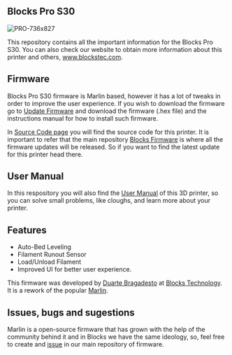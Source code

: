 ## Blocks Pro S30
![PRO-736x827](https://user-images.githubusercontent.com/38045875/98390586-7a381b00-204d-11eb-94ca-bd6d2f85e8b8.png)

This repository contains all the important information for the Blocks Pro S30. You can also check our website to obtain more information about this printer and others, www.blockstec.com.

## Firmware

Blocks Pro S30 firmware is Marlin based, however it has a lot of tweaks in order to improve the user experience. If you wish to download the firmware go to [Update Firmware][8] and download the firmware (.hex file) and the instructions manual for how to install such firmware. 

In [Source Code page][7] you will find the source code for this printer. It is important to refer that the main repository [Blocks Firmware][5] is where all the firmware updates will be released. So if you want to find the latest update for this printer head there.

## User Manual
In this respository you will also find the [User Manual][9] of this 3D printer, so you can solve small problems, like cloughs, and learn more about your printer.

## Features

 - Auto-Bed Leveling
 - Filament Runout Sensor
 - Load/Unload Filament
 - Improved UI for better user experience.
 
 This firmware was developed by [Duarte Bragadesto][1] at [Blocks Technology][2]. It is a rework of the popular [Marlin][4].
 
 ## Issues, bugs and sugestions
 
 Marlin is a open-source firmware that has grown with the help of the community behind it and in Blocks we have the same ideology, so, feel free to create and [issue][6] in our main repository of firmware.
 
 
[1]:https://github.com/braga-dev
[2]:https://github.com/BlocksTechnology
[3]:https://www.blockstec.com/
[4]:https://github.com/MarlinFirmware/Marlin
[5]:https://github.com/BlocksTechnology/Blocks-Firmware
[6]:https://github.com/BlocksTechnology/Blocks-Firmware/issues
[7]:https://github.com/BlocksTechnology/Blocks-Pro-S30/tree/main/Source%20Code
[8]:https://github.com/BlocksTechnology/Blocks-Pro-S30/tree/main/Update%20Firmware
[9]:https://github.com/BlocksTechnology/Blocks-Pro-S30/blob/main/pro_s30_user_manual.pdf
